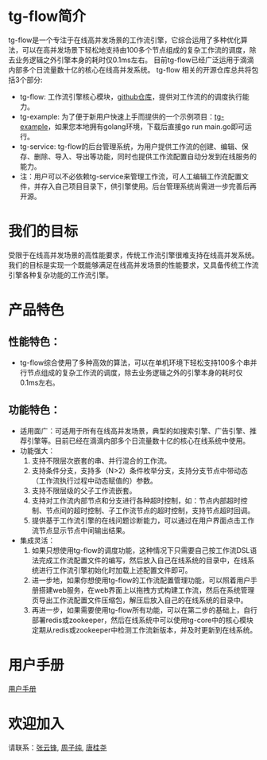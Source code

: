 # tg-flow简介
tg-flow是一个专注于在线高并发场景的工作流引擎，它综合运用了多种优化算法，可以在高并发场景下轻松地支持由100多个节点组成的复杂工作流的调度，除去业务逻辑之外引擎本身的耗时仅0.1ms左右。
目前tg-flow已经广泛运用于滴滴内部多个日流量数十亿的核心在线高并发系统。
tg-flow 相关的开源仓库总共将包括3个部分:
* tg-flow: 工作流引擎核心模块，[github仓库](https://github.com/didi/tg-flow)，提供对工作流的的调度执行能力。
* tg-example: 为了便于新用户快速上手而提供的一个示例项目：[tg-example](https://github.com/didi/tg-example)，如果您本地拥有golang环境，下载后直接go run main.go即可运行。
* tg-service: tg-flow的后台管理系统，为用户提供工作流的创建、编辑、保存、删除、导入、导出等功能，同时也提供工作流配置自动分发到在线服务的能力。
* 注：用户可以不必依赖tg-service来管理工作流，可人工编辑工作流配置文件，并存入自己项目目录下，供引擎使用。后台管理系统尚需进一步完善后再开源。

# 我们的目标
受限于在线高并发场景的高性能要求，传统工作流引擎很难支持在线高并发系统。 我们的目标是实现一个既能够满足在线高并发场景的性能要求，又具备传统工作流引擎各种复杂功能的工作流引擎。

# 产品特色
## 性能特色：
* tg-flow综合使用了多种高效的算法，可以在单机环境下轻松支持100多个串并行节点组成的复杂工作流的调度，除去业务逻辑之外的引擎本身的耗时仅0.1ms左右。
## 功能特色：
* 适用面广：可适用于所有在线高并发场景，典型的如搜索引擎、广告引擎、推荐引擎等。目前已经在滴滴内部多个日流量数十亿的核心在线系统中使用。
* 功能强大：
  1. 支持不限层次嵌套的串、并行混合的工作流。
  2. 支持条件分支，支持多（N>2）条件枚举分支，支持分支节点中带动态（工作流执行过程中动态赋值的）参数。
  3. 支持不限层级的父子工作流嵌套。
  4. 支持对工作流内部节点和分支进行各种超时控制，如：节点内部超时控制、节点间的超时控制、子工作流节点的超时控制，支持节点超时回调。
  5. 提供基于工作流引擎的在线问题诊断能力，可以通过在用户界面点击工作流节点显示节点中间输出结果。
* 集成灵活：
  1. 如果只想使用tg-flow的调度功能，这种情况下只需要自己按工作流DSL语法完成工作流配置文件的编写，然后放入自己在线系统的目录中，在线系统进行工作流引擎初始化时加载上述配置文件即可。
  2. 进一步地，如果你想使用tg-flow的工作流配置管理功能，可以照着用户手册搭建web服务，在web界面上以拖拽方式构建工作流，然后在系统管理页导出工作流配置文件压缩包，解压后放入自己的在线系统的目录中。
  3. 再进一步，如果需要使用tg-flow所有功能，可以在第二步的基础上，自行部署redis或zookeeper，然后在线系统中可以使用tg-core中的核心模块定期从redis或zookeeper中检测工作流新版本，并及时更新到在线系统。
  
# 用户手册
   [用户手册](https://github.com/didi/tg-example/blob/main/user_manual.md)
  
# 欢迎加入
  请联系：[张云锋](https://github.com/dayunzhangyunfeng), [周子纯](https://github.com/zhouzichun0315), [唐桂尧](https://github.com/tgy931)
